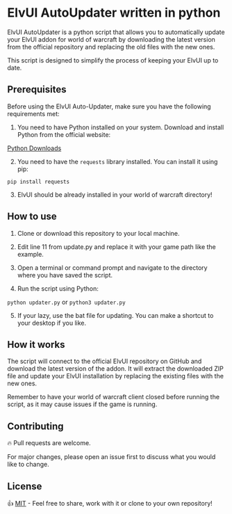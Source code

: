 # ElvUI AutoUpdater written in python

ElvUI AutoUpdater is a python script that allows you to automatically update your ElvUI addon for world of warcraft by downloading the latest version from the official repository and replacing the old files with the new ones. 

This script is designed to simplify the process of keeping your ElvUI up to date.

## Prerequisites

Before using the ElvUI Auto-Updater, make sure you have the following requirements met:

1. You need to have Python installed on your system. 
Download and install Python from the official website:

[Python Downloads](https://www.python.org/downloads/)

2. You need to have the `requests` library installed. 
You can install it using pip:

`pip install requests`

3. ElvUI should be already installed in your world of warcraft directory!

## How to use

1. Clone or download this repository to your local machine.

2. Edit line 11 from update.py and replace it with your game path like the example.

3. Open a terminal or command prompt and navigate to the directory where you have saved the script.

4. Run the script using Python:

`python updater.py` or `python3 updater.py`

5. If your lazy, use the bat file for updating. You can make a shortcut to your desktop if you like.

## How it works

The script will connect to the official ElvUI repository on GitHub and download the latest version of the addon.
It will extract the downloaded ZIP file and update your ElvUI installation by replacing the existing files with the new ones.

Remember to have your world of warcraft client closed before running the script, as it may cause issues if the game is running.

## Contributing
🔥 Pull requests are welcome. 

For major changes, please open an issue first to discuss what you would like to change.

## License
👍 [MIT](https://choosealicense.com/licenses/mit/) - Feel free to share, work with it or clone to your own repository!

